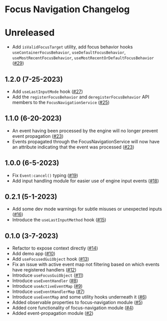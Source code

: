# Focus Navigation Changelog

# Unreleased
* Add `isValidFocusTarget` utility, add focus behavior hooks `useContainerFocusBehavior`, `useDefaultFocusBehavior`, `useMostRecentFocusBehavior`, `useMostRecentOrDefaultFocusBehavior` ([#29](https://github.com/Roblox/focus-navigation/pull/29)) 

## 1.2.0 (7-25-2023)
* Add `useLastInputMode` hook ([#27](https://github.com/Roblox/focus-navigation/pull/27))
* Add the `registerFocusBehavior` and `deregisterFocusBehavior` API members to the `FocusNavigationService` ([#25](https://github.com/Roblox/focus-navigation/pull/25))

## 1.1.0 (6-20-2023)

* An event having been processed by the engine will no longer prevent event propagation ([#23](https://github.com/Roblox/focus-navigation/pull/23))
* Events propagated through the FocusNavigationService will now have an attribute indicating that the event was processed ([#23](https://github.com/Roblox/focus-navigation/pull/23))


## 1.0.0 (6-5-2023)

* Fix `Event:cancel()` typing ([#19](https://github.com/Roblox/focus-navigation/pull/19))
* Add input handling module for easier use of engine input events ([#18](https://github.com/Roblox/focus-navigation/pull/18))

## 0.2.1 (5-1-2023)

* Add some dev mode warnings for subtle misuses or unexpected inputs ([#16](https://github.com/Roblox/focus-navigation/pull/16))
* Introduce the `useLastInputMethod` hook ([#15](https://github.com/Roblox/focus-navigation/pull/15))

## 0.1.0 (3-7-2023)

* Refactor to expose context directly ([#14](https://github.com/Roblox/focus-navigation/pull/14))
* Add demo app ([#10](https://github.com/Roblox/focus-navigation/pull/10))
* Add `useFocusedGuiObject` hook ([#13](https://github.com/Roblox/focus-navigation/pull/13))
* Fix an issue with active event map not filtering based on which events have registered handlers ([#12](https://github.com/Roblox/focus-navigation/pull/12))
* Introduce `useFocusGuiObject` ([#11](https://github.com/Roblox/focus-navigation/pull/11))
* Introduce `useEventHandler` ([#8](https://github.com/Roblox/focus-navigation/pull/8))
* Introduce `useActiveEventMap` ([#9](https://github.com/Roblox/focus-navigation/pull/9))
* Introduce `useEventHandlerMap` ([#7](https://github.com/Roblox/focus-navigation/pull/7))
* Introduce `useEventMap` and some utility hooks underneath it ([#6](https://github.com/Roblox/focus-navigation/pull/6))
* Added observable properties to focus-navigation module ([#5](https://github.com/Roblox/focus-navigation/pull/5))
* Added core functionality of focus-navigation module ([#4](https://github.com/Roblox/focus-navigation/pull/4))
* Added event-propagation module ([#2](https://github.com/Roblox/focus-navigation/pull/2))